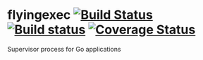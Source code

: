 flyingexec [![Build Status](https://img.shields.io/travis/x-formation/flyingexec/wip.svg)](https://travis-ci.org/x-formation/flyingexec "linux_amd64") [![Build status](https://img.shields.io/appveyor/ci/rjeczalik/flyingexec-142.svg)](https://ci.appveyor.com/project/rjeczalik/flyingexec-142 "windows_amd64") [![Coverage Status](https://img.shields.io/coveralls/x-formation/flyingexec/wip.svg)](https://coveralls.io/r/x-formation/flyingexec?branch=wip)
======

Supervisor process for Go applications

